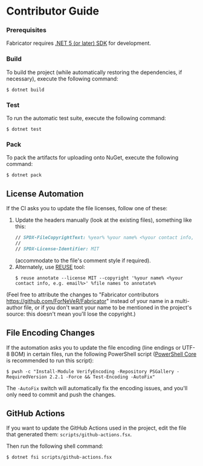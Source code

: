 <!--
SPDX-FileCopyrightText: 2024-2025 Friedrich von Never <friedrich@fornever.me>

SPDX-License-Identifier: MIT
-->

Contributor Guide
=================

### Prerequisites
Fabricator requires [.NET 5 (or later) SDK][dotnet-sdk] for development.

### Build
To build the project (while automatically restoring the dependencies, if
necessary), execute the following command:

```console
$ dotnet build
```

### Test
To run the automatic test suite, execute the following command:

```console
$ dotnet test
```

### Pack
To pack the artifacts for uploading onto NuGet, execute the following command:

```console
$ dotnet pack
```

License Automation
------------------
If the CI asks you to update the file licenses, follow one of these:
1. Update the headers manually (look at the existing files), something like this:
   ```fsharp
   // SPDX-FileCopyrightText: %year% %your name% <%your contact info, e.g. email%>
   //
   // SPDX-License-Identifier: MIT
   ```
   (accommodate to the file's comment style if required).
2. Alternately, use [REUSE][reuse] tool:
   ```console
   $ reuse annotate --license MIT --copyright '%your name% <%your contact info, e.g. email%>' %file names to annotate%
   ```

(Feel free to attribute the changes to "Fabricator contributors <https://github.com/ForNeVeR/Fabricator>" instead of your name in a multi-author file, or if you don't want your name to be mentioned in the project's source: this doesn't mean you'll lose the copyright.)

File Encoding Changes
---------------------
If the automation asks you to update the file encoding (line endings or UTF-8 BOM) in certain files, run the following PowerShell script ([PowerShell Core][powershell] is recommended to run this script):
```console
$ pwsh -c "Install-Module VerifyEncoding -Repository PSGallery -RequiredVersion 2.2.1 -Force && Test-Encoding -AutoFix"
```

The `-AutoFix` switch will automatically fix the encoding issues, and you'll only need to commit and push the changes.

GitHub Actions
--------------
If you want to update the GitHub Actions used in the project, edit the file that generated them: `scripts/github-actions.fsx`.

Then run the following shell command:
```console
$ dotnet fsi scripts/github-actions.fsx
```

[dotnet-sdk]: http://dot.net/
[powershell]: https://learn.microsoft.com/en-us/powershell/scripting/install/installing-powershell
[reuse]: https://reuse.software/
